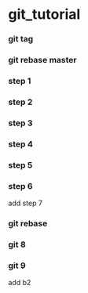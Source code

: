 # git_tutorial

### git tag
### git rebase master
### step 1
### step 2
### step 3
### step 4
### step 5
### step 6

add step 7
### git rebase
### git 8
### git 9

add b2
